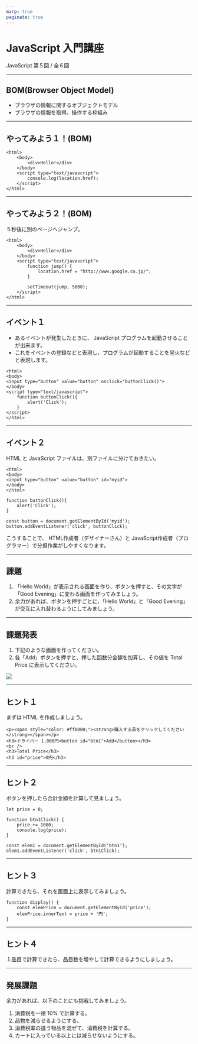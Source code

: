 ```yaml
---
marp: true
paginate: true
---
```

# JavaScript 入門講座

JavaScript 第５回 / 全６回

<!-- 
$theme: gaia
template: invert
-->

<!-- footer: JavaScript 入門講座 第５回 -->

---
## BOM(Browser Object Model)

- ブラウザの情報に関するオブジェクトモデル
- ブラウザの情報を取得、操作する枠組み

---
## やってみよう１！(BOM)

~~~
<html>
    <body>
        <div>Hello!</div>
    </body>
    <script type="text/javascript">
        console.log(location.href);
    </script>
</html>
~~~

---
## やってみよう２！(BOM)

５秒後に別のページへジャンプ。

~~~
<html>
    <body>
        <div>Hello!</div>
    </body>
    <script type="text/javascript">
        function jump() {
            location.href = "http://www.google.co.jp/";
        }

        setTimeout(jump, 5000);
    </script>
</html>
~~~

---
## イベント１

- あるイベントが発生したときに、 JavaScript プログラムを起動させることが出来ます。
- これをイベントの登録などと表現し、プログラムが起動することを発火などと表現します。

~~~
<html>
<body>
<input type="button" value="button" onclick="buttonClick()">
</body>
<script type="text/javascript">
    function buttonClick(){
        alert('Click');
    }
</script>
</html>
~~~

---
## イベント２

HTML と JavaScript ファイルは、別ファイルに分けておきたい。

~~~
<html>
<body>
<input type="button" value="button" id="myid">
</body>
</html>
~~~

~~~
function buttonClick(){
    alert('Click');
}

const button = document.getElementById('myid');
button.addEventListener('click', buttonClick);
~~~

こうすることで、 HTML作成者（デザイナーさん）と JavaScript作成者（プログラマー）で分担作業がしやすくなります。

---
## 課題

1. 「Hello World」が表示される画面を作り、ボタンを押すと、その文字が「Good Evening」に変わる画面を作ってみましょう。
2. 余力があれば、ボタンを押すごとに、「Hello World」と「Good Evening」が交互に入れ替わるようにしてみましょう。

---
## 課題発表

1. 下記のような画面を作ってください。
1. 各「Add」ボタンを押すと、押した回数分金額を加算し、その値を Total Price に表示してください。

![](./2024-09-05-js-lecture5-sample0501.PNG)

---
## ヒント１

まずは HTML を作成しましょう。

~~~
<p><span style="color: #ff0000;"><strong>購入する品をクリックしてください</strong></span></p>
<h3>ドライバー 1,000円<button id="btn1">Add</button></h3>
<br />
<h3>Total Price</h3>
<h3 id="price">0円</h3>
~~~

---
## ヒント２

ボタンを押したら合計金額を計算して見ましょう。

~~~
let price = 0;

function btn1Click() {
    price += 1000;
    console.log(price);
}

const elem1 = document.getElementById('btn1');
elem1.addEventListener('click', btn1Click);
~~~

---
## ヒント３

計算できたら、それを画面上に表示してみましょう。

~~~
function display() {
    const elemPrice = document.getElementById('price');
    elemPrice.innerText = price + '円';
}
~~~

---
## ヒント４

１品目で計算できたら、品目数を増やして計算できるようにしましょう。

---
## 発展課題

余力があれば、以下のことにも挑戦してみましょう。

1. 消費税を一律 10% で計算する。
1. 品物を減らせるようにする。
1. 消費税率の違う物品を混ぜて、消費税を計算する。
1. カートに入っている以上には減らせないようにする。
